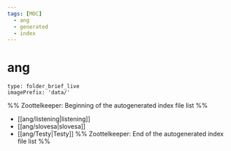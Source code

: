 ```yaml
---
tags: [MOC]
  - ang
  - generated
  - index
---
```

# ang
```ccard
type: folder_brief_live
imagePrefix: 'data/'
```
%% Zoottelkeeper: Beginning of the autogenerated index file list  %%
-  [[ang/listening|listening]]
-  [[ang/slovesa|slovesa]]
-  [[ang/Testy|Testy]]
%% Zoottelkeeper: End of the autogenerated index file list  %%

